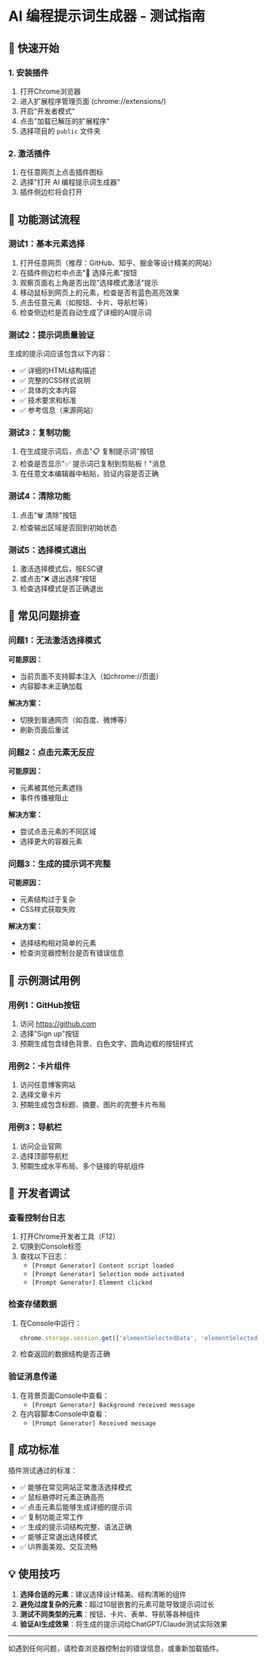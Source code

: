 # AI 编程提示词生成器 - 测试指南

## 🚀 快速开始

### 1. 安装插件
1. 打开Chrome浏览器
2. 进入扩展程序管理页面 (chrome://extensions/)
3. 开启"开发者模式"
4. 点击"加载已解压的扩展程序"
5. 选择项目的 `public` 文件夹

### 2. 激活插件
1. 在任意网页上点击插件图标
2. 选择"打开 AI 编程提示词生成器"
3. 插件侧边栏将会打开

## 🧪 功能测试流程

### 测试1：基本元素选择
1. 打开任意网页（推荐：GitHub、知乎、掘金等设计精美的网站）
2. 在插件侧边栏中点击"🎯 选择元素"按钮
3. 观察页面右上角是否出现"选择模式激活"提示
4. 移动鼠标到网页上的元素，检查是否有蓝色高亮效果
5. 点击任意元素（如按钮、卡片、导航栏等）
6. 检查侧边栏是否自动生成了详细的AI提示词

### 测试2：提示词质量验证
生成的提示词应该包含以下内容：
- ✅ 详细的HTML结构描述
- ✅ 完整的CSS样式说明
- ✅ 具体的文本内容
- ✅ 技术要求和标准
- ✅ 参考信息（来源网站）

### 测试3：复制功能
1. 在生成提示词后，点击"📋 复制提示词"按钮
2. 检查是否显示"✅ 提示词已复制到剪贴板！"消息
3. 在任意文本编辑器中粘贴，验证内容是否正确

### 测试4：清除功能
1. 点击"🗑️ 清除"按钮
2. 检查输出区域是否回到初始状态

### 测试5：选择模式退出
1. 激活选择模式后，按ESC键
2. 或点击"❌ 退出选择"按钮
3. 检查选择模式是否正确退出

## 🐛 常见问题排查

### 问题1：无法激活选择模式
**可能原因：**
- 当前页面不支持脚本注入（如chrome://页面）
- 内容脚本未正确加载

**解决方案：**
- 切换到普通网页（如百度、微博等）
- 刷新页面后重试

### 问题2：点击元素无反应
**可能原因：**
- 元素被其他元素遮挡
- 事件传播被阻止

**解决方案：**
- 尝试点击元素的不同区域
- 选择更大的容器元素

### 问题3：生成的提示词不完整
**可能原因：**
- 元素结构过于复杂
- CSS样式获取失败

**解决方案：**
- 选择结构相对简单的元素
- 检查浏览器控制台是否有错误信息

## 📝 示例测试用例

### 用例1：GitHub按钮
1. 访问 https://github.com
2. 选择"Sign up"按钮
3. 预期生成包含绿色背景、白色文字、圆角边框的按钮样式

### 用例2：卡片组件
1. 访问任意博客网站
2. 选择文章卡片
3. 预期生成包含标题、摘要、图片的完整卡片布局

### 用例3：导航栏
1. 访问企业官网
2. 选择顶部导航栏
3. 预期生成水平布局、多个链接的导航组件

## 🔧 开发者调试

### 查看控制台日志
1. 打开Chrome开发者工具（F12）
2. 切换到Console标签
3. 查找以下日志：
   - `[Prompt Generator] Content script loaded`
   - `[Prompt Generator] Selection mode activated`
   - `[Prompt Generator] Element clicked`

### 检查存储数据
1. 在Console中运行：
   ```javascript
   chrome.storage.session.get(['elementSelectedData', 'elementSelectedTimestamp'])
   ```
2. 检查返回的数据结构是否正确

### 验证消息传递
1. 在背景页面Console中查看：
   - `[Prompt Generator] Background received message`
2. 在内容脚本Console中查看：
   - `[Prompt Generator] Received message`

## 🎯 成功标准

插件测试通过的标准：
- ✅ 能够在常见网站正常激活选择模式
- ✅ 鼠标悬停时元素正确高亮
- ✅ 点击元素后能够生成详细的提示词
- ✅ 复制功能正常工作
- ✅ 生成的提示词结构完整、语法正确
- ✅ 能够正常退出选择模式
- ✅ UI界面美观、交互流畅

## 💡 使用技巧

1. **选择合适的元素**：建议选择设计精美、结构清晰的组件
2. **避免过度复杂的元素**：超过10层嵌套的元素可能导致提示词过长
3. **测试不同类型的元素**：按钮、卡片、表单、导航等各种组件
4. **验证AI生成效果**：将生成的提示词给ChatGPT/Claude测试实际效果

---

如遇到任何问题，请检查浏览器控制台的错误信息，或重新加载插件。